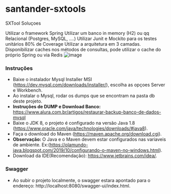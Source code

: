 # santander-sxtools
SXTool Soluçoes

Utilizar o framework Spring
Utilizar um banco in memory (H2) ou qq Relacional (Postgres, MySQL, ....)
Utilizar Junit e Mockito para os testes unitários
80% de Coverage
Utilizar a arquitetura em 3 camadas. 
Disponibilizar caches nos métodos de consultas, pode utilizar o cache do próprio Spring ou via Redis
![image](https://github.com/GabrielVogado/santander-sxtools/assets/43838749/81f56215-9358-4eca-9609-2f3976480157)



### Instruções

- Baixe o instalador Mysql Installer MSI (https://dev.mysql.com/downloads/installer/), escolha as opçoes Server e Workbench.
- Ao instalar o Mysql, rodar os dumps que se encontram na pasta db deste projeto.
- **Instruções de DUMP e Download Banco:** https://www.alura.com.br/artigos/restaurar-backup-banco-de-dados-mysql
- Baixe o JDK 8, o projeto é configurado na versão Java 1.8 (https://www.oracle.com/java/technologies/downloads/#java8).
- Faça o download do Maven (https://maven.apache.org/download.cgi).
- **Observação:** O Java e o Maven devem estar configurados nas variaveis de ambiente. Ex:(https://olamundo-java.blogspot.com/2019/10/configurando-o-maven-no-windows.html).
- Download da IDE(Recomendação): https://www.jetbrains.com/idea/.


### Swagger
- Ao subir o projeto localmente, o swagger estara apontado para o endereço: http://localhost:8080/swagger-ui/index.html.
